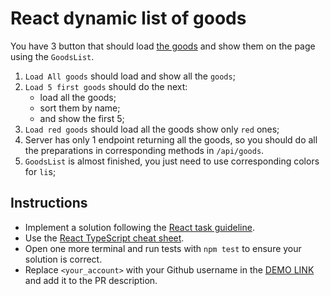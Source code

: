 # React dynamic list of goods

You have 3 button that should load [the goods](https://mate-academy.github.io/react_dynamic-list-of-goods/goods.json)
and show them on the page using the `GoodsList`.

1. `Load All goods` should load and show all the `goods`;
2. `Load 5 first goods` should do the next:
    - load all the goods;
    - sort them by name;
    - and show the first 5;
3. `Load red goods` should load all the goods show only `red` ones;
4. Server has only 1 endpoint returning all the goods, so you should do all the preparations in corresponding methods
   in `/api/goods`.
5. `GoodsList` is almost finished, you just need to use corresponding colors for `li`s;

## Instructions

- Implement a solution following
  the [React task guideline](https://github.com/mate-academy/react_task-guideline#react-tasks-guideline).
- Use the [React TypeScript cheat sheet](https://mate-academy.github.io/fe-program/js/extra/react-typescript).
- Open one more terminal and run tests with `npm test` to ensure your solution is correct.
- Replace `<your_account>` with your Github username in
  the [DEMO LINK](https://sergey-vorobei.github.io/react_dynamic-list-of-goods/) and add it to the PR description.
